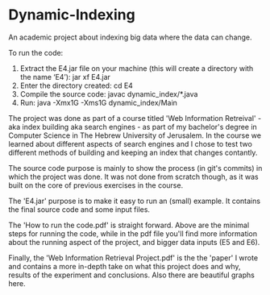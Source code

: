 # Dynamic-Indexing
An academic project about indexing big data where the data can change.  

To run the code:
1. Extract the E4.jar file on your machine (this will create a directory with the name ‘E4’):
  jar xf E4.jar
2. Enter the directory created:
  cd E4
3. Compile the source code:
  javac dynamic_index/*.java
5. Run:
  java -Xmx1G -Xms1G dynamic_index/Main

The project was done as part of a course titled 'Web Information Retreival' - aka index building aka search engines - as part of my bachelor's degree in Computer Science in The Hebrew University of Jerusalem.
In the course we learned about different aspects of search engines and I chose to test two different methods of building and keeping an index that changes contantly.

The source code purpose is mainly to show the process (in git's commits) in which the project was done. It was not done from scratch though, as it was built on the core of previous exercises in the course.

The 'E4.jar' purpose is to make it easy to run an (small) example. It contains the final source code and some input files. 

The 'How to run the code.pdf'  is straight forward. Above are the minimal steps for running the code, while in the pdf file you'll find more information about the running aspect of the project, and bigger data inputs (E5 and E6).

Finally, the 'Web Information Retrieval Project.pdf' is the the 'paper' I wrote and contains a more in-depth take on what this project does and why, results of the experiment and conclusions. Also there are beautiful  graphs here.
